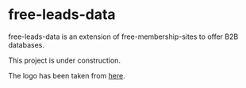 # free-leads-data
free-leads-data is an extension of free-membership-sites to offer B2B databases.

This project is under construction.


The logo has been taken from [here](https://www.shareicon.net/data-analytics-interface-circles-lines-analytics-symbol-circle-dots-data-807857).

